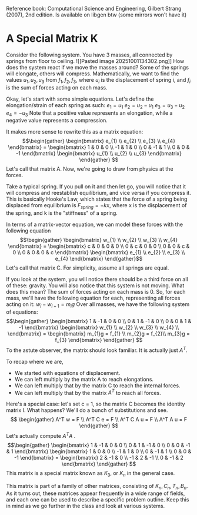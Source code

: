 Reference book: Computational Science and Engineering, Gilbert Strang (2007), 2nd edition.
Is available on libgen btw (some mirrors won't have it)

# A Special Matrix K
Consider the following system. You have 3 masses, all connected by springs from floor to ceiling. 
![[Pasted image 20251001134302.png]]
How does the system react if we move the masses around? Some of the springs will elongate, others will compress. Mathematically, we want to find the values $u_{1}, u_{2}, u_{3}$ from $f_1, f_2, f_3$, where $u_{i}$ is the displacement of spring i, and $f_{i}$ is the sum of forces acting on each mass.

Okay, let's start with some simple equations. Let's define the elongation/strain of each spring as such:
$e_{1} = u_{1}$
$e_{2} = u_{2} - u_{1}$
$e_{3} = u_{3} - u_{2}$
$e_{4} = -u_{3}$
Note that a positive value represents an elongation, while a negative value represents a compression.

It makes more sense to rewrite this as a matrix equation:
$$\begin{gather}
\begin{bmatrix} e_{1} \\ e_{2} \\ e_{3} \\ e_{4} \end{bmatrix}
= \begin{bmatrix}
1 & 0 & 0 \\
-1 & 1 & 0 \\
0 & -1 & 1 \\
0 & 0 & -1
\end{bmatrix} 
\begin{bmatrix}
u_{1} \\
u_{2} \\
u_{3}
\end{bmatrix}
\end{gather} $$
Let's call that matrix A. Now, we're going to draw from physics at the forces.

Take a typical spring. If you pull on it and then let go, you will notice that it will compress and reestablish equilibrium, and vice versa if you compress it. This is basically Hooke's Law, which states that the force of a spring being displaced from equilibrium is $F_{spring} = -kx$, where x is the displacement of the spring, and k is the "stiffness" of a spring.

In terms of a matrix-vector equation, we can model these forces with the following equation
$$\begin{gather}
\begin{bmatrix}
w_{1} \\
w_{2} \\
w_{3} \\
w_{4}
\end{bmatrix} = 
\begin{bmatrix}
c & 0 & 0 & 0 \\
0 & c & 0 & 0 \\
0 & 0 & c & 0 \\
0 & 0 & 0 & c
\end{bmatrix} 
\begin{bmatrix}
e_{1} \\
e_{2} \\
e_{3} \\
e_{4}
\end{bmatrix}
\end{gather}$$
Let's call that matrix C. For simplicity, assume all springs are equal.

If you look at the system, you will notice there should be a third force on all of these: gravity. You will also notice that this system is not moving. What does this mean? The sum of forces acting on each mass is 0. So, for each mass, we'll have the following equation for each, representing all forces acting on it:
$w_{i} - w_{i+1} = m_{i}g$
Over all masses, we have the following system of equations:
$$\begin{gather}
\begin{bmatrix}
1 & -1 & 0 & 0 \\
0 & 1 & -1 & 0 \\
0 & 0 & 1 & -1
\end{bmatrix}
\begin{bmatrix}
w_{1} \\
w_{2} \\
w_{3} \\
w_{4} \\
\end{bmatrix} =
\begin{bmatrix}
m_{1}g = f_{1} \\
m_{2}g = f_{2}\\
m_{3}g = f_{3}
\end{bmatrix}
\end{gather}
$$
To the astute observer, the matrix should look familiar. It is actually just $A^T$. 

To recap where we are,
- We started with equations of displacement.
- We can left multiply by the matrix A to reach elongations.
- We can left multiply that by the matrix C to reach the internal forces.
- We can left multiply that by the matrix $A^T$ to reach all forces.

Here's a special case: let's set c = 1, so the matrix C becomes the identity matrix I. What happens? We'll do a bunch of substitutions and see.
$$
\begin{gather}
A^T w = F \\
A^T C e  = F \\
A^T C A u = F \\
A^T A u = F
\end{gather}
$$
Let's actually compute $A^T A$ .
$$\begin{gather}
\begin{bmatrix}
1 & -1 & 0 & 0 \\
0 & 1 & -1 & 0 \\
0 & 0 & -1 & 1
\end{bmatrix}
\begin{bmatrix}
1 & 0 & 0 \\
-1 & 1 & 0 \\
0 & -1 & 1 \\
0 & 0 & -1
\end{bmatrix} = 
\begin{bmatrix}
2 & -1 & 0 \\
-1 & 2 & -1 \\
0 & -1 & 2
\end{bmatrix}
\end{gather} $$
This matrix is a special matrix known as $K_3$, or $K_n$ in the general case.

This matrix is part of a family of other matrices, consisting of $K_{n},C_{n},T_{n},B_{n}$. As it turns out, these matrices appear frequently in a wide range of fields, and each one can be used to describe a specific problem outline. Keep this in mind as we go further in the class and look at various systems.
